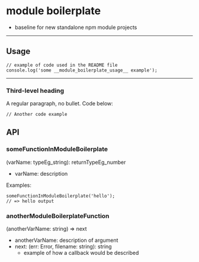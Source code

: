 # module boilerplate

*   baseline for new standalone npm module projects

----
## Usage

    // example of code used in the README file
    console.log('some __module_boilerplate_usage__ example');

----
### Third-level heading
A regular paragraph, no bullet. Code below:

    // Another code example

## API

### someFunctionInModuleBoilerplate
(varName: typeEg_string): returnTypeEg_number

*   varName: description

Examples:

    someFunctionInModuleBoilerplate('hello');
    // => hello output


### anotherModuleBoilerplateFunction
(anotherVarName: string) => next

*   anotherVarName: description of argument
*   next: (err: Error, filename: string): string
    *   example of how a callback would be described

